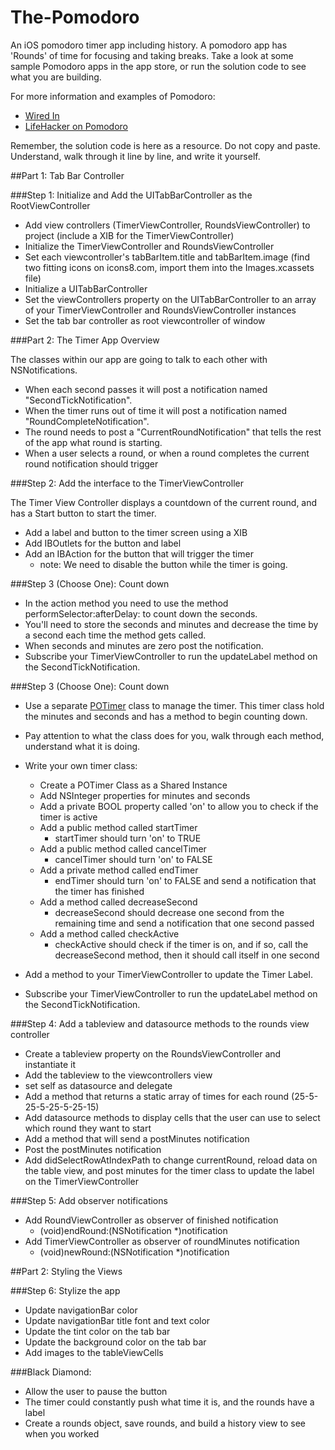 The-Pomodoro
============

An iOS pomodoro timer app including history. A pomodoro app has 'Rounds' of time for focusing and taking breaks. Take a look at some sample Pomodoro apps in the app store, or run the solution code to see what you are building.

For more information and examples of Pomodoro:

* [Wired In](https://itunes.apple.com/US/app/id953366135)
* [LifeHacker on Pomodoro](http://lifehacker.com/productivity-101-a-primer-to-the-pomodoro-technique-1598992730)

Remember, the solution code is here as a resource. Do not copy and paste. Understand, walk through it line by line, and write it yourself.

##Part 1: Tab Bar Controller

###Step 1: Initialize and Add the UITabBarController as the RootViewController
- Add view controllers (TimerViewController, RoundsViewController) to project (include a XIB for the TimerViewController)
- Initialize the TimerViewController and RoundsViewController
- Set each viewcontroller's tabBarItem.title and tabBarItem.image (find two fitting icons on icons8.com, import them into the Images.xcassets file)
- Initialize a UITabBarController
- Set the viewControllers property on the UITabBarController to an array of your TimerViewController and RoundsViewController instances
- Set the tab bar controller as root viewcontroller of window

###Part 2: The Timer App Overview

The classes within our app are going to talk to each other with NSNotifications. 

- When each second passes it will post a notification named "SecondTickNotification". 
- When the timer runs out of time it will post a notification named "RoundCompleteNotification".  
- The round needs to post a "CurrentRoundNotification" that tells the rest of the app what round is starting. 
- When a user selects a round, or when a round completes the current round notification should trigger 

###Step 2: Add the interface to the TimerViewController

The Timer View Controller displays a countdown of the current round, and has a Start button to start the timer.

- Add a label and button to the timer screen using a XIB
- Add IBOutlets for the button and label
- Add an IBAction for the button that will trigger the timer
  - note: We need to disable the button while the timer is going.
  
###Step 3 (Choose One): Count down
- In the action method you need to use the method performSelector:afterDelay: to count down the seconds.
- You'll need to store the seconds and minutes and decrease the time by a second each time the method gets called.
- When seconds and minutes are zero post the notification.
- Subscribe your TimerViewController to run the updateLabel method on the SecondTickNotification.
 
###Step 3 (Choose One): Count down
- Use a separate [POTimer](https://github.com/DevMountain/The-Pomodoro/blob/solution/The%20Pomodoro/POTimer.m) class to manage the timer. This timer class hold the minutes and seconds and has a method to begin counting down. 
- Pay attention to what the class does for you, walk through each method, understand what it is doing.
- Write your own timer class:
  - Create a POTimer Class as a Shared Instance
  - Add NSInteger properties for minutes and seconds
  - Add a private BOOL property called 'on' to allow you to check if the timer is active
  - Add a public method called startTimer
    - startTimer should turn 'on' to TRUE
  - Add a public method called cancelTimer
    - cancelTimer should turn 'on' to FALSE
  - Add a private method called endTimer
    - endTimer should turn 'on' to FALSE and send a notification that the timer has finished
  - Add a method called decreaseSecond
    - decreaseSecond should decrease one second from the remaining time and send a notification that one second passed
  - Add a method called checkActive
    - checkActive should check if the timer is on, and if so, call the decreaseSecond method, then it should call itself in one second

- Add a method to your TimerViewController to update the Timer Label.
- Subscribe your TimerViewController to run the updateLabel method on the SecondTickNotification.

###Step 4: Add a tableview and datasource methods to the rounds view controller
- Create a tableview property on the RoundsViewController and instantiate it
- Add the tableview to the viewcontrollers view
- set self as datasource and delegate
- Add a method that returns a static array of times for each round (25-5-25-5-25-5-25-15)
- Add datasource methods to display cells that the user can use to select which round they want to start
- Add a method that will send a postMinutes notification
- Post the postMinutes notification
- Add didSelectRowAtIndexPath to change currentRound, reload data on the table view, and post minutes for the timer class to update the label on the TimerViewController

###Step 5: Add observer notifications
- Add RoundViewController as observer of finished notification
  - (void)endRound:(NSNotification *)notification
- Add TimerViewController as observer of roundMinutes notification
  - (void)newRound:(NSNotification *)notification

##Part 2: Styling the Views

###Step 6: Stylize the app
- Update navigationBar color
- Update navigationBar title font and text color
- Update the tint color on the tab bar
- Update the background color on the tab bar
- Add images to the tableViewCells

###Black Diamond:
- Allow the user to pause the button
- The timer could constantly push what time it is, and the rounds have a label
- Create a rounds object, save rounds, and build a history view to see when you worked
